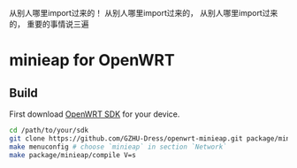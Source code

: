 从别人哪里import过来的！
从别人哪里import过来的，
从别人哪里import过来的，
重要的事情说三遍
# minieap for OpenWRT

## Build

First download [OpenWRT SDK](https://downloads.openwrt.org/) for your device.

```sh
cd /path/to/your/sdk
git clone https://github.com/GZHU-Dress/openwrt-minieap.git package/minieap
make menuconfig # choose `minieap` in section `Network`
make package/minieap/compile V=s
```
